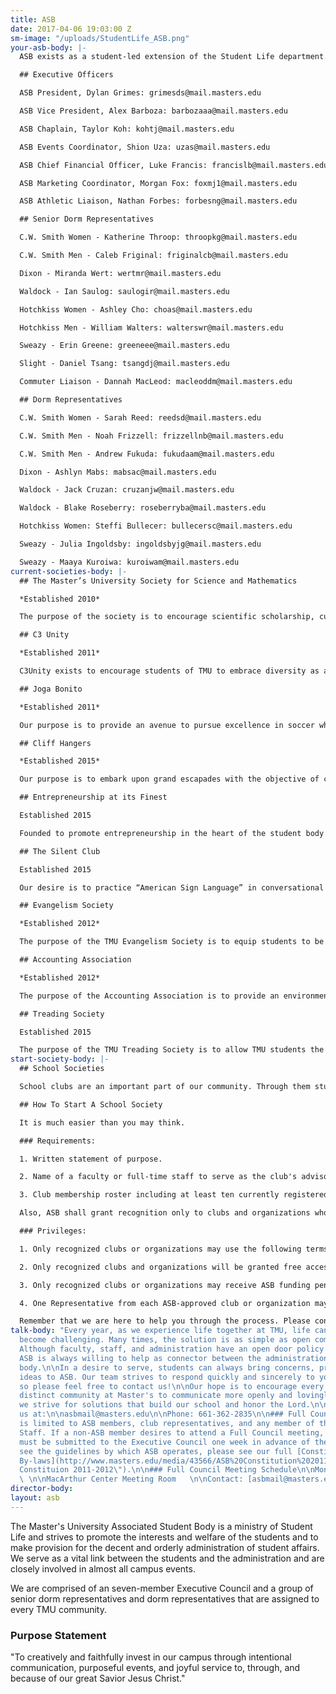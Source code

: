 ```yaml
---
title: ASB
date: 2017-04-06 19:03:00 Z
sm-image: "/uploads/StudentLife_ASB.png"
your-asb-body: |-
  ASB exists as a student-led extension of the Student Life department. We are here to facilitate exciting social events and inspiring opportunities for service that promote community on campus. In addition we provide the students and administration of TMU with a vital communication link.

  ## Executive Officers

  ASB President, Dylan Grimes: grimesds@mail.masters.edu

  ASB Vice President, Alex Barboza: barbozaaa@mail.masters.edu

  ASB Chaplain, Taylor Koh: kohtj@mail.masters.edu

  ASB Events Coordinator, Shion Uza: uzas@mail.masters.edu

  ASB Chief Financial Officer, Luke Francis: francislb@mail.masters.edu

  ASB Marketing Coordinator, Morgan Fox: foxmj1@mail.masters.edu

  ASB Athletic Liaison, Nathan Forbes: forbesng@mail.masters.edu

  ## Senior Dorm Representatives

  C.W. Smith Women - Katherine Throop: throopkg@mail.masters.edu

  C.W. Smith Men - Caleb Friginal: friginalcb@mail.masters.edu

  Dixon - Miranda Wert: wertmr@mail.masters.edu

  Waldock - Ian Saulog: saulogir@mail.masters.edu

  Hotchkiss Women - Ashley Cho: choas@mail.masters.edu

  Hotchkiss Men - William Walters: walterswr@mail.masters.edu

  Sweazy - Erin Greene: greeneee@mail.masters.edu

  Slight - Daniel Tsang: tsangdj@mail.masters.edu

  Commuter Liaison - Dannah MacLeod: macleoddm@mail.masters.edu

  ## Dorm Representatives

  C.W. Smith Women - Sarah Reed: reedsd@mail.masters.edu

  C.W. Smith Men - Noah Frizzell: frizzellnb@mail.masters.edu

  C.W. Smith Men - Andrew Fukuda: fukudaam@mail.masters.edu

  Dixon - Ashlyn Mabs: mabsac@mail.masters.edu

  Waldock - Jack Cruzan: cruzanjw@mail.masters.edu

  Waldock - Blake Roseberry: roseberryba@mail.masters.edu

  Hotchkiss Women: Steffi Bullecer: bullecersc@mail.masters.edu

  Sweazy - Julia Ingoldsby: ingoldsbyjg@mail.masters.edu

  Sweazy - Maaya Kuroiwa: kuroiwam@mail.masters.edu
current-societies-body: |-
  ## The Master’s University Society for Science and Mathematics

  *Established 2010*

  The purpose of the society is to encourage scientific scholarship, curiosity, inquiry, colleague fellowship, and educational activities in a God-honoring manner, in agreement with The Master’s University mission statement. We seek to encourage camaraderie between science majors and faculty specifically, as well as the entire campus, to encourage student-faculty communication for the further development and sharpening of the science and math majors, and to provide community services such as: high school and peer tutoring, home school outreach, and environmental stewardship. We seek to live as ambassadors of Christ and TMU to the scientific and educational community, and to engage in creation and bioethical research, discussion, and scholarship; we desire to pursue biblical truth in every arena of science.

  ## C3 Unity

  *Established 2011*

  C3Unity exists to encourage students of TMU to embrace diversity as a reflection of the Kingdom of God and to foster an environment for students to model the kind of love and unity toward one another that values the contributions of all people.

  ## Joga Bonito

  *Established 2011*

  Our purpose is to provide an avenue to pursue excellence in soccer while glorifying God in fostering of relationships. We want to create an environment where the advanced soccer player and beginner player can learn from each other and play together. Because soccer is the world’s most popular sport and TMU has a large international community, this club promotes student body unity and provides a piece of home for those international students.

  ## Cliff Hangers

  *Established 2015*

  Our purpose is to embark upon grand escapades with the objective of cultivating sanctifying relationships and gospel centered community. While exploring God’s creation we will discover God’s majesty and cultivate God-honoring friendships by hammocking and adventuring in unique places near southern California.

  ## Entrepreneurship at its Finest

  Established 2015

  Founded to promote entrepreneurship in the heart of the student body and plant originality in the minds of the next generation. Through creative minds and a passion for entrepreneurship, history and economies have been altered for the better. By God’s grace, Smith Smoothies has added a unique presence to the Master’s University and we want to continue this influence by expanding into an official Society. This Society is solely dedicated to learn more about the business world; while keeping God at the center.

  ## The Silent Club

  Established 2015

  Our desire is to practice “American Sign Language” in conversational set-ups so that we can become fluent in the language as well as to provide an opportunity for other students to comfortably learn some of the language. We want to eventually be able to use this language to spread the gospel to the Deaf people in our community.

  ## Evangelism Society

  *Established 2012*

  The purpose of the TMU Evangelism Society is to equip students to be faithful ambassadors of Christ and to be able to respond to objections to the Christian faith from a biblical worldview. The TMU Evangelism Society will be focused on evangelism and evangelism training in the Santa Clarita Area.

  ## Accounting Association

  *Established 2012*

  The purpose of the Accounting Association is to provide an environment for students interested in a business career, especially accounting, to network with professionals, faculty, and other students in order to expand their knowledge of the business world and hone the skills necessary for such a career.

  ## Treading Society

  Established 2015

  The purpose of the TMU Treading Society is to allow TMU students the exposure necessary for promoting a healthy lifestyle by means of water knowledge, water fitness, and sustainable buoyancy.
start-society-body: |-
  ## School Societies

  School clubs are an important part of our community. Through them students are able to express themselves and join together around common interests. This fellowship brings many positive results and we want to assist you in joining or even starting a club.

  ## How To Start A School Society

  It is much easier than you may think.

  ### Requirements:

  1. Written statement of purpose.

  2. Name of a faculty or full-time staff to serve as the club's advisor.

  3. Club membership roster including at least ten currently registered students.

  Also, ASB shall grant recognition only to clubs and organizations whose stated purpose is in harmony with the mission and purpose of the ASB and The Master's University. A majority vote of the ASB in a regular meeting shall be necessary to grant recognition.

  ### Privileges:

  1. Only recognized clubs or organizations may use the following terms or insignias: "The Master's University", "Master's", "TMU", or a "The Master's University" logo, or otherwise indicate any relationship to the college.

  2. Only recognized clubs and organizations will be granted free access to the use of TMU facilities and services, and then only upon appropriate request and approval stated in the ASB Operation Manual.

  3. Only recognized clubs or organizations may receive ASB funding pending approval of the guidelines stated in Article IX. Section 2. b.

  4. One Representative from each ASB-approved club or organization may have the privilege of the floor, but are without vote.

  Remember that we are here to help you through the process. Please contact us with any questions you may have about school clubs.
talk-body: "Every year, as we experience life together at TMU, life can sometimes
  become challenging. Many times, the solution is as simple as open communication.
  Although faculty, staff, and administration have an open door policy with students,
  ASB is always willing to help as connector between the administration and the student
  body.\n\nIn a desire to serve, students can always bring concerns, proposals, or
  ideas to ASB. Our team strives to respond quickly and sincerely to your requests,
  so please feel free to contact us!\n\nOur hope is to encourage every person and
  distinct community at Master's to communicate more openly and lovingly. Together
  we strive for solutions that build our school and honor the Lord.\n\nYou can contact
  us at:\n\nasbmail@masters.edu\n\nPhone: 661-362-2835\n\n### Full Council Meetings\n\nAttendance
  is limited to ASB members, club representatives, and any member of the Student Life
  Staff. If a non-ASB member desires to attend a Full Council meeting, a written request
  must be submitted to the Executive Council one week in advance of the meeting.\n\nTo
  see the guidelines by which ASB operates, please see our full [Constitution and
  By-laws](http://www.masters.edu/media/43566/ASB%20Constitution%202011-2012.pdf \"ASB
  Constituion 2011-2012\").\n\n### Full Council Meeting Schedule\n\nMondays at 10:15pm
  \ \n\nMacArthur Center Meeting Room   \n\nContact: [asbmail@masters.edu  ](mailto:asbmail@masters.edu)\n\n661-362-2835"
director-body: 
layout: asb
---
```


The Master's University Associated Student Body is a ministry of Student Life and strives to promote the interests and welfare of the students and to make provision for the decent and orderly administration of student affairs. We serve as a vital link between the students and the administration and are closely involved in almost all campus events.

We are comprised of an seven-member Executive Council and a group of senior dorm representatives and dorm representatives that are assigned to every TMU community.

### Purpose Statement

"To creatively and faithfully invest in our campus through intentional communication, purposeful events, and joyful service to, through, and because of our great Savior Jesus Christ."

